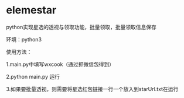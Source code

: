 # elemestar
python实现星选的透视与领取功能，批量领取，批量领取信息保存

环境：python3

使用方法：

1.main.py中填写wxcook（通过抓微信包得到）

2.python main.py 运行

3.如果要批量透视，则需要将星选红包链接一行一个放入到starUrl.txt在运行

